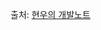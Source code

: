 출처: [현우의 개발노트](https://hyeonu1258.github.io/2018/03/26/%EC%95%88%EB%93%9C%EB%A1%9C%EC%9D%B4%EB%93%9C%20%EB%A9%B4%EC%A0%91/)

